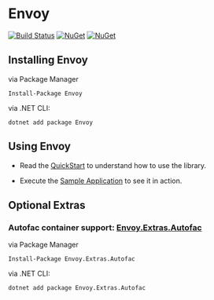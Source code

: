 # Envoy

[![Build Status](https://ci.appveyor.com/api/projects/status/github/peterkneale/envoy?branch=master&svg=true)](https://ci.appveyor.com/project/peterkneale/envoy)
[![NuGet](https://img.shields.io/nuget/dt/envoy.svg)](https://www.nuget.org/packages/envoy) 
[![NuGet](https://img.shields.io/nuget/vpre/envoy.svg)](https://www.nuget.org/packages/envoy)

## Installing Envoy

via Package Manager

```Install-Package Envoy```

via .NET CLI: 
    
```dotnet add package Envoy```

## Using Envoy

- Read the [QuickStart](doc/QuickStart.md) to understand how to use the library.

- Execute the [Sample Application](src/Envoy.Sample) to see it in action.

## Optional Extras

### Autofac container support: [Envoy.Extras.Autofac](https://github.com/PeterKneale/Envoy.Extras.Autofac)

via Package Manager

```Install-Package Envoy.Extras.Autofac```

via .NET CLI: 
    
```dotnet add package Envoy.Extras.Autofac```

